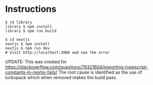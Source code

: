 # Instructions

```
$ cd library
library $ npm install
library $ npm run build
```

```
$ cd nextjs
nextjs $ npm install
nextjs $ npm run dev
# Visit http://localhost:3000 and see the error
```

UPDATE: This was created for https://stackoverflow.com/questions/79321604/importing-typescript-constants-in-nextjs-fails/ The root cause is identified as the use of turbopack which when removed makes the build pass.
